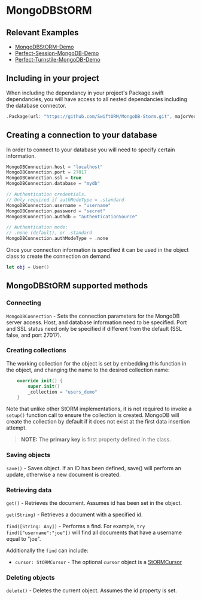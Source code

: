 # MongoDBStORM

## Relevant Examples

* [MongoDBStORM-Demo](https://github.com/PerfectExamples/MongoDBStORM-Demo)
* [Perfect-Session-MongoDB-Demo](https://github.com/PerfectExamples/Perfect-Session-MongoDB-Demo)
* [Perfect-Turnstile-MongoDB-Demo](https://github.com/PerfectExamples/Perfect-Turnstile-MongoDB-Demo)


## Including in your project

When including the dependancy in your project's Package.swift dependancies, you will have access to all nested dependancies including the database connector.

``` swift
.Package(url: "https://github.com/SwiftORM/MongoDB-Storm.git", majorVersion: 1, minor: 0)
```

## Creating a connection to your database

In order to connect to your database you will need to specify certain information.

``` swift
MongoDBConnection.host = "localhost"
MongoDBConnection.port = 27017
MongoDBConnection.ssl = true
MongoDBConnection.database = "mydb"

// Authentication credentials.
// Only required if authModeType = .standard
MongoDBConnection.username = "username"
MongoDBConnection.password = "secret"
MongoDBConnection.authdb = "authenticationSource"

// Authentication mode: 
// .none (default), or .standard
MongoDBConnection.authModeType = .none
```

Once your connection information is specified it can be used in the object class to create the connection on demand.

``` swift
let obj = User()
```

## MongoDBStORM supported methods

### Connecting

`MongoDBConnection` - Sets the connection parameters for the MongoDB server access. Host, and database information need to be specified. Port and SSL status need only be specified if different from the default (SSL false, and port 27017).

### Creating collections

The working collection for the object is set by embedding this function in the object, and changing the name to the desired collection name:

``` swift
	override init() {
		super.init()
		_collection = "users_demo"
	}
```

Note that unlike other StORM implementations, it is not required to invoke a `setup()` function call to ensure the collection is created. MongoDB will create the collection by default if it does not exist at the first data insertion attempt.

> **NOTE:** The **primary key** is first property defined in the class.

### Saving objects

`save()` - Saves object. If an ID has been defined, save() will perform an update, otherwise a new document is created.

### Retrieving data

`get()` - Retrieves the document. Assumes id has been set in the object.

`get(String)` - Retrieves a document with a specified id.

`find([String: Any])` - Performs a find. For example, `try find(["username":"joe"])` will find all documents that have a username equal to "joe".
		
Additionally the `find` can include:

*  `cursor: StORMCursor` - The optional `cursor` object is a [StORMCursor](https://github.com/PerfectlySoft/PerfectDocs/blob/master/guide/StORM-Cursor.md)

### Deleting objects

`delete()` - Deletes the current object. Assumes the id property is set.


